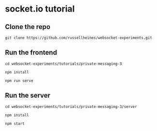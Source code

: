 # socket.io tutorial

## Clone the repo

```
git clone https://github.com/russellheines/websocket-experiments.git
```

## Run the frontend

```
cd websocket-experiments/tutorials/private-messaging-3

npm install

npm run serve
```

## Run the server

```
cd websocket-experiments/tutorials/private-messaging-3/server

npm install

npm start
```
